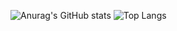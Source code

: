 ![Anurag's GitHub stats](https://github-readme-stats.vercel.app/api?username=anuraghazra&show_icons=true&theme=gruvbox)
![Top Langs](https://github-readme-stats.vercel.app/api/top-langs/?username=SrGaabriel&layout=compact&theme=gruvbox)
